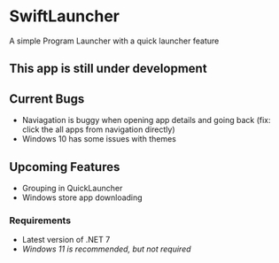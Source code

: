 # SwiftLauncher
A simple Program Launcher with a quick launcher feature

## This app is still under development

## Current Bugs
- Naviagation is buggy when opening app details and going back (fix: click the all apps from navigation directly)
- Windows 10 has some issues with themes

## Upcoming Features
- Grouping in QuickLauncher
- Windows store app downloading

### Requirements
- Latest version of .NET 7
- _Windows 11 is recommended, but not required_
